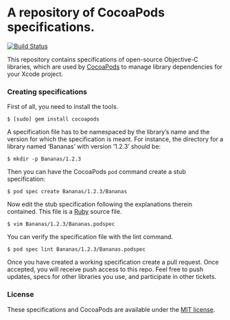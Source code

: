 # A repository of CocoaPods specifications.

[![Build Status](https://secure.travis-ci.org/CocoaPods/Specs.png?branch=master)](http://travis-ci.org/CocoaPods/Specs)

This repository contains specifications of open-source Objective-C libraries, which are used by [CocoaPods](https://github.com/CocoaPods/CocoaPods) to manage library dependencies for your Xcode project.


### Creating specifications

First of all, you need to install the tools.

    $ [sudo] gem install cocoapods

A specification file has to be namespaced by the library’s name and the version for which the specification is meant. For instance, the directory for a library named ‘Bananas’ with version ‘1.2.3’ should be:

    $ mkdir -p Bananas/1.2.3

Then you can have the CocoaPods `pod` command create a stub specification:

    $ pod spec create Bananas/1.2.3/Bananas

Now edit the stub specification following the explanations therein contained. This file is a [Ruby](http://www.ruby-lang.org/) source file.

    $ vim Bananas/1.2.3/Bananas.podspec

You can verify the specification file with the lint command.

    $ pod spec lint Bananas/1.2.3/Bananas.podspec

Once you have created a working specification create a pull request. Once accepted, you will receive push access to this repo. Feel free to push updates, specs for other libraries you use, and participate in other tickets.


### License

These specifications and CocoaPods are available under the [MIT license](http://www.opensource.org/licenses/mit-license.php).

